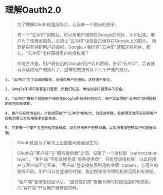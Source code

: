 # 理解Oauth2.0

> 为了理解OAuth的适用场合，让我举一个假设的例子。

> 有一个"云冲印"的网站，可以将用户储存在Google的照片，冲印出来。用户为了使用该服务，必须让"云冲印"读取自己储存在Google上的照片。
> 问题是只有得到用户的授权，Google才会同意"云冲印"读取这些照片。那么，"云冲印"怎样获得用户的授权呢？

> 传统方法是，用户将自己的Google用户名和密码，告诉"云冲印"，后者就可以读取用户的照片了。这样的做法有以下几个严重的缺点。

    1. "云冲印"为了后续的服务，会保存用户的密码，这样很不安全。

    2. Google不得不部署密码登录，而我们知道，单纯的密码登录并不安全。

    3. "云冲印"拥有了获取用户储存在Google所有资料的权力，用户没法限制"云冲印"获得授权的范围和有效期。

    4. 用户只有修改密码，才能收回赋予"云冲印"的权力。但是这样做，会使得其他所有获得用户授权的第三方应用程序全部失效。

    5. 只要有一个第三方应用程序被破解，就会导致用户密码泄漏，以及所有被密码保护的数据泄漏。
> OAuth就是为了解决上面这些问题而诞生的。


> OAuth在"客户端"与"服务提供商"之间，设置了一个授权层（authorization layer）。"客户端"不能直接登录"服务提供商"，只能登录授权层，以此将用户与客户端区分开来。"客户端"登录授权层所用的令牌（token），与用户的密码不同。用户可以在登录的时候，指定授权层令牌的权限范围和有效期。

> "客户端"登录授权层以后，"服务提供商"根据令牌的权限范围和有效期，向"客户端"开放用户储存的资料。